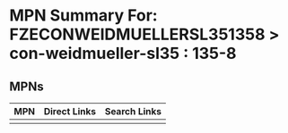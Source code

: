 



# MPN Summary For: FZECONWEIDMUELLERSL351358 > con-weidmueller-sl35 : 135-8

## MPNs
  

|MPN|Direct Links|Search Links|
| :--- | :--- | :--- |
||||
